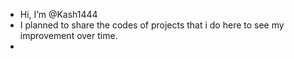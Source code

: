 -  Hi, I’m @Kash1444
-  I planned to share the codes of projects that i do here to see my improvement over time.
- 
<!---
Kash1444/Kash1444 is a ✨ special ✨ repository because its `README.md` (this file) appears on your GitHub profile.
You can click the Preview link to take a look at your changes.
--->

